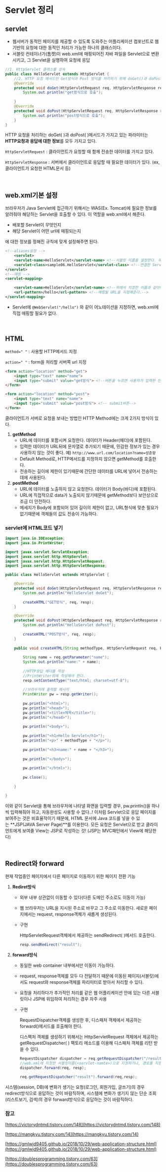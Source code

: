 # Servlet 정리

## servlet

- 웹서버가 동적인 페이지를 제공할 수 있도록 도와주는 어플리케이션 컴포넌트로 웹 기반의 요청에 대한 동적인 처리가 가능한 하나의 클래스이다.
- 서블릿 컨테이너가(톰켓)이 web.xml에 매핑되어진 자바 파일을 Servlet으로 변환시키고, 그 Servlet을 실행하여 요청에 응답

```java
//1. HttpServlet 클래스를 상속
public class HelloServlet extends HttpServlet {
	//2. HTTP 요청 메서드인 Get방식과 Post 방식을 처리하기 위해 doGet()과 doPost()를 오버라이딩
	@Override
	protected void doGet(HttpServletRequest req, HttpServletResponse resp) throws ServletException, IOException {
		System.out.println("get방식으로 호출");
	
	}
	@Override
	protected void doPost(HttpServletRequest req, HttpServletResponse resp) throws ServletException, IOException {
		System.out.println("post방식으로 호출");
	}
}
```

HTTP 요청을 처리하는 doGet( )과 doPost( )메서드가 가지고 있는 파라미터는 **HTTP요청과 응답에 대한 정보**를 모두 가지고 있다.

 `HttpServletRequest` : 클라이언트가 요청할 때 함께 전송한 데이터를 가지고 있다.

 `HttpServletResponse` : 서버에서 클라이언트로 응답할 때 필요한 데이터가 있다. (ex, 클라이언트가 요청한 HTML문서 등)

 <br>

## web.xml기본 설정

브라우저가 Java Servlet에 접근하기 위해서는 WAS(Ex. Tomcat)에 필요한 정보를 알려줘야 해당하는 Servlet을 호출할 수 있다. 이 역할을 web.xml에서 해준다.

- 배포할 Servlet이 무엇인지
- 해당 Servlet이 어떤 url에 매핑되는지

에 대한 정보를 정해진 규칙에 맞게 설정해주면 된다.

```xml
<!--aliases설정 -->
	<servlet>
	<servlet-name>HelloServlet</servlet-name> <!--서블릿 이름을 설정한다. 매핑에서의 Servlet이름과 동일해야 한다.-->
	<servlet-class>sample06.HelloServlet</servlet-class> <!--연결한 Servlet클래스를 입력한다.-->
</servlet>
<!--매핑 -->
<servlet-mapping>

	<servlet-name>HelloServlet</servlet-name> <!--위에서 지정한 이름과 같아야 한다.-->
	<url-pattern>/hello</url-pattern> <!--매핑될 URL을 지정해준다.-->
</servlet-mapping>
```

- Servlet에 `@WebServlet("/hello")` 와 같이 어노테이션을 지정하면, web.xml에 직접 매핑할 필요가 없다.

<br>

## HTML

`method=" "` : 사용할 HTTP메서드 지정

`action=" "` : form을 처리할 서버쪽 url 지정

```html
<form action="location" method="get">
	<input type="text" name="name"> 
	<input type="submit" value="get방식"> <!--버튼을 누르면 사용자가 입력한 인자들이 Servlet으로 넘어간다.-->
</form>

<form action="location" method="post">
	<input type="text" name="name">
	<input type="submit" value="post방식"> <!-- submit버튼-->
</form>
```

클라이언트가 서버로 요청을 보내는 방법인 HTTP Method에는 크게 2가지 방식이 있다.

1. **getMethod**
    - URL에 데이터를 포함시켜 요청한다. 데이터가 Header(헤더)에 포함된다.
    - 입력한 데이터가 URL뒤에 문자열로 추가되기 때문에, 민감한 정보가 있는 경우 사용하지 않는 것이 좋다. 예) `http://www.url.com/location?name=성춘향`
    - Default Method로, HTTP메서드를 지정하지 않으면 getMethod를 호출한다.
    - 전송하는 길이에 제한이 있기때문에 간단한 데이터를 URL에 넣어서 전송하는데에 사용된다.
2. **postMethod**
    - URL에 데이터를 노출하지 않고 요청한다. 데이터가 Body(바디)에 포함된다.
    - URL에 직접적으로 data가 노출되지 않기때문에 getMethod보다 보안상으로 조금 더 안전하다.
    - 메세지가 Body에 포함되어 있어 길이의 제한이 없고, URL형식에 맞춘 필요가 없기때문에 객체들의 값도 전송이 가능하다.

### servlet에 HTML코드 넣기

```java
import java.io.IOException;
import java.io.PrintWriter;

import javax.servlet.ServletException;
import javax.servlet.http.HttpServlet;
import javax.servlet.http.HttpServletRequest;
import javax.servlet.http.HttpServletResponse;

public class HelloServlet extends HttpServlet {

	@Override
	protected void doGet(HttpServletRequest req, HttpServletResponse resp) throws ServletException, IOException {
		System.out.println("HelloServlet doGet");
	
		createHTML("GET방식", req, resp);		
	}

	@Override
	protected void doPost(HttpServletRequest req, HttpServletResponse resp) throws ServletException, IOException {
		System.out.println("HelloServlet doPost");
		
		createHTML("POST방식", req, resp);		
	}	
	
	public void createHTML(String methodType, HttpServletRequest req, HttpServletResponse resp)throws ServletException, IOException {
		
		String name = req.getParameter("name");
		System.out.println("name:" + name);
		
		//HTTP응답 헤더를 작성
		//PrintWriter위에 작성해야 한다.
		resp.setContentType("text/html; charset=utf-8");
		
		//브라우저에 출력할 메시지
		PrintWriter pw = resp.getWriter();
		
		pw.println("<html>");
		pw.println("<head>");
		pw.println("<title>제목</title>");
		pw.println("</head>");
		
		pw.println("<body>");
		
		pw.println("<h1>Hello Servlet</h1>");
		pw.println("<p>" + methodType + "</p>");
		
		pw.println("<h3>name:" + name + "</h3>");
				
		pw.println("</body>");
		
		pw.println("</html>");		
		
		pw.close();
		
	}

}
```

이와 같이 Servlet을 통해 브라우저에 나타낼 화면을 입력할 경우, pw.println()을 하나씩 입력해줘야 하고, 자동완성도 사용할 수 없다..! 이처럼 Servlet으로 응답 페이지를 보여주는 것은 비효율적이기 때문에, HTML 문서에 Java 코드를 넣을 수 있는 **JSP(JAVA Server Page)**를 이용한다. 모든 요청은 Servlet으로 받고 클라이언트에게 보여줄 View는 JSP로 작성하는 것! (JSP는 MVC패턴에서 View에 해당한다)

<br>

## Redirect와 forward

현재 작업중인 페이지에서 다른 페이지로 이동하기 위한 페이지 전환 기능

1. **Rediret방식**
    - 외부 내부 상관없이 이동할 수 있다(다른 도메인 주소로도 이동이 가능)
    - 웹 브라우저는 URL을 지시된 주소로 바꾸고 그 주소로 이동한다. 새로운 페이지에서는 request, response객체가 새롭게 생성된다.
    - 구현

        HttpServletRequest객체에서 제공하는 sendRedirect( )메서드 호출한다.

        ```java
        resp.sendRedirect("result");
        ```

2. **forward방식**
    - 동일한 web container 내부에서만 이동이 가능하다.
    - request, response객체를 모두 다 전달하기 때문에 이동된 페이지(서블릿)에서도 request와 response객체를 파리미터로 받아서 처리할 수 있다.
    - 요청을 처리하다가 추가적인 처리를 같은 웹 어플리케이션 안에 있는 다른 서블릿이나 JSP에 위임하여 처리하는 경우 자주 사용
    - 구현

        RequestDispatcher객체를 생성한 후, 디스패처 객체에서 제공하는 forward()메서드를 호출해야 한다.

        디스팩처 객체를 생성하기 위해서는 HttpServletRequest 객체에서 제공하는 getRequestDispatcher( ) 팩토리 메소드를 이용해 디스패처 객체를 리턴 받을 수 있다.

        ```java
        RequestDispatcher dispatcher = req.getRequestDispatcher("/result"); 
        //web.xml에 지정한 서블릿이름(<servlet-namte>)으로 지정하거나, 경로를 지정한다.
        dispatcher.forward(req, resp);
        ```

        ```java
        req.getRequestDispatcher("result").forward(req,resp);
        ```

시스템(session, DB)에 변화가 생기는 요청(로그인, 회원가입, 글쓰기)의 경우 redirect방식으로 응답하는 것이 바람직하며, 시스템에 변화가 생기지 않는 단순 조회(리스트보기, 검색)의 경우 forward방식으로 응답하는 것이 바람직하다.

### 참고

[https://victorydntmd.tistory.com/148](https://victorydntmd.tistory.com/148)

[https://mangkyu.tistory.com/14](https://mangkyu.tistory.com/14)

[https://gmlwjd9405.github.io/2018/10/29/web-application-structure.html](https://gmlwjd9405.github.io/2018/10/29/web-application-structure.html)

[https://doublesprogramming.tistory.com/63](https://doublesprogramming.tistory.com/63)